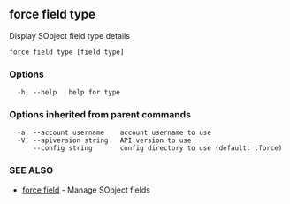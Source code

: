 ## force field type

Display SObject field type details

```
force field type [field type]
```

### Options

```
  -h, --help   help for type
```

### Options inherited from parent commands

```
  -a, --account username    account username to use
  -V, --apiversion string   API version to use
      --config string       config directory to use (default: .force)
```

### SEE ALSO

* [force field](force_field.md)	 - Manage SObject fields


